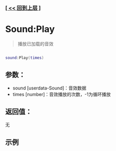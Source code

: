 ### [[ << 回到上层 ]](README.md)

# Sound:Play

> 播放已加载的音效

```lua

sound:Play(times)

```

## 参数：

+ sound [userdata-Sound]：音效数据
+ times [number]：音效播放的次数，-1为循环播放

## 返回值：

无

## 示例

```lua

```